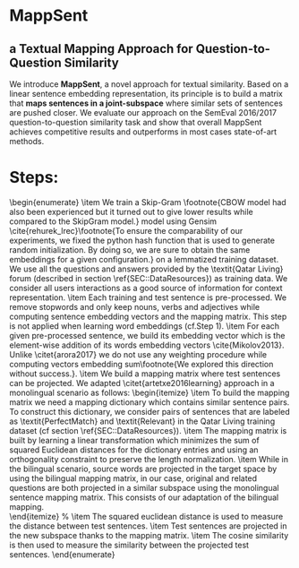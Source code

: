 MappSent
========

## a Textual Mapping Approach for Question-to-Question Similarity


We introduce **MappSent**, a novel approach for textual similarity. Based on a linear sentence embedding representation, its principle is to build a matrix that __maps sentences in a joint-subspace__ where similar sets of sentences are pushed closer. We evaluate our approach on  the SemEval 2016/2017 question-to-question similarity task and show that overall MappSent  achieves competitive results and outperforms in most cases state-of-art methods.
# Steps: 
\begin{enumerate}
    \item We train a Skip-Gram \footnote{CBOW model had also been experienced but it turned out to give lower results while compared to the SkipGram model.} model using Gensim \cite{rehurek_lrec}\footnote{To ensure the comparability of our experiments, we fixed the python hash function that is used to generate random initialization. By doing so, we are sure to  obtain the same embeddings for a given configuration.} on a lemmatized training dataset. We use all the questions and answers provided by the \textit{Qatar Living} forum (described in section \ref{SEC::DataResources}) as training data. We consider all users interactions as a good source of information for context representation. 
    \item Each training and test sentence is pre-processed. We remove stopwords and only keep  nouns, verbs and adjectives while computing sentence embedding vectors and the mapping matrix. This step is not applied when learning word embeddings (cf.Step 1). 
    \item For each given pre-processed sentence, we build its embedding vector which is the element-wise addition of its words embedding vectors \cite{Mikolov2013}. Unlike \citet{arora2017} we do not use any weighting procedure while computing  vectors embedding sum\footnote{We explored this direction without success.}. 
    \item We build a mapping matrix where test sentences can be projected. We adapted \citet{artetxe2016learning} approach in a monolingual scenario as follows:
        \begin{itemize}
            \item To build the mapping matrix we need a mapping dictionary which contains similar sentence pairs. To construct this dictionary, we consider pairs of sentences that are labeled as \textit{PerfectMatch} and \textit{Relevant} in the Qatar Living training dataset (cf section \ref{SEC::DataResources}).
            \item The mapping matrix is built by learning a linear transformation which minimizes the sum of squared Euclidean distances for the dictionary entries and using an orthogonality constraint to preserve the length normalization. 
            \item While in the bilingual scenario, source words are projected in the target space by using the bilingual mapping matrix, in our case, original and related questions are both projected in a similar subspace using the monolingual sentence mapping matrix. This consists of our adaptation of the bilingual mapping.  
        \end{itemize}
   % \item The squared euclidean distance is used to measure the distance between test sentences.
    \item Test sentences are projected in the new subspace thanks to the mapping matrix.
    \item The cosine similarity is then used to measure the similarity between the projected test sentences. 
\end{enumerate}
